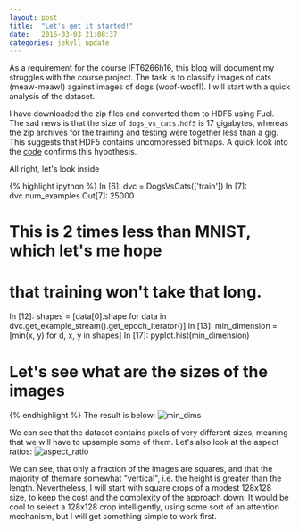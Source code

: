 ```yaml
---
layout: post
title:  "Let's get it started!"
date:   2016-03-03 21:08:37
categories: jekyll update
---
```


As a requirement for the course IFT6266h16, this blog will document my struggles with the course project.
The task is to classify images of cats (meaw-meaw!) against images of dogs (woof-woof!). I will start with 
a quick analysis of the dataset.

I have downloaded the zip files and converted them to HDF5 using Fuel. The sad
news is that the size of `dogs_vs_cats.hdf5` is 17 gigabytes, whereas the zip archives
for the training and testing were together less than a gig. This suggests that HDF5 contains uncompressed bitmaps. A quick look into the [code](https://github.com/mila-udem/fuel/blob/master/fuel/converters/dogs_vs_cats.py#L87) confirms this hypothesis. 

All right, let's look inside

{% highlight ipython %}
In [6]: dvc = DogsVsCats(['train'])
In [7]: dvc.num_examples
Out[7]: 25000
# This is 2 times less than MNIST, which let's me hope
# that training won't take that long.
In [12]: shapes = [data[0].shape for data in dvc.get_example_stream().get_epoch_iterator()]
In [13]: min_dimension = [min(x, y) for d, x, y in shapes]
In [17]: pyplot.hist(min_dimension)
# Let's see what are the sizes of the images
{% endhighlight %}
The result is below: 
![min_dims]({{site.baseurl}}/downloads/shapes.png)

We can see that the dataset contains pixels of very different sizes, meaning
that we will have to upsample some of them. Let's also look at the aspect ratios:
![aspect_ratio]({{site.baseurl}}/downloads/dim_ratios.png)

We can see, that only a fraction of the images are squares, and that the majority of themare somewhat "vertical", i.e. the height is greater than the length. Nevertheless,
I will start with square crops of a modest 128x128 size, to keep the cost and the 
complexity of the approach down. It would be cool to select a 128x128 crop intelligently, using some sort of an attention mechanism, but I will get something simple to work first.
